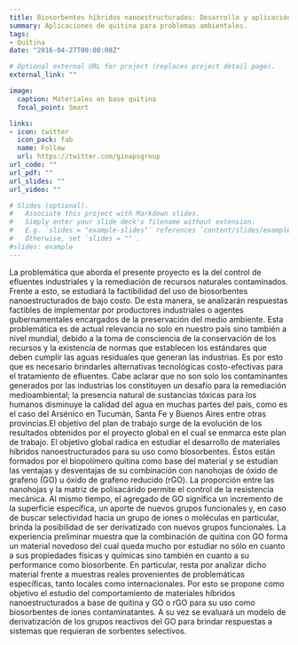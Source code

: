 ```yaml
---
title: Biosorbentes híbridos nanoestructurados: Desarrollo y aplicación en muestras reales
summary: Aplicaciones de quitina para problemas ambientales.
tags:
- Quitina
date: "2016-04-27T00:00:00Z"

# Optional external URL for project (replaces project detail page).
external_link: ""

image:
  caption: Materiales en base quitina
  focal_point: Smart

links:
- icon: twitter
  icon_pack: fab
  name: Follow
  url: https://twitter.com/ginapsgroup
url_code: ""
url_pdf: ""
url_slides: ""
url_video: ""

# Slides (optional).
#   Associate this project with Markdown slides.
#   Simply enter your slide deck's filename without extension.
#   E.g. `slides = "example-slides"` references `content/slides/example-slides.md`.
#   Otherwise, set `slides = ""`.
#slides: example
---
```



La problemática que aborda el presente proyecto es la del control de
efluentes industriales y la remediación de recursos naturales
contaminados. Frente a esto, se estudiará la factibilidad del uso de
biosorbentes nanoestructurados de bajo costo. De esta manera, se
analizarán respuestas factibles de implementar por productores
industriales o agentes gubernamentales encargados de la preservación
del medio ambiente. Esta problemática es de actual relevancia no solo
en nuestro país sino también a nivel mundial, debido a la toma de
consciencia de la conservación de los recursos y la existencia de
normas que establecen los estándares que deben cumplir las aguas
residuales que generan las industrias. Es por esto que es necesario
brindarles alternativas tecnológicas costo-efectivas para el
tratamiento de efluentes. Cabe aclarar que no son solo los
contaminantes generados por las industrias los constituyen un desafío
para la remediación medioambiental; la presencia natural de sustancias
tóxicas para los humanos disminuye la calidad del agua en muchas partes
del país, como es el caso del Arsénico en Tucumán, Santa Fe y Buenos
Aires entre otras provincias.El objetivo del plan de trabajo surge de
la evolución de los resultados obtenidos por el proyecto global en el
cual se enmarca este plan de trabajo. El objetivo global radica en
estudiar el desarrollo de materiales híbridos nanoestructurados para su
uso como biosorbentes. Éstos están formados por el biopolímero quitina
como base del material y se estudian las ventajas y desventajas de su
combinación con nanohojas de óxido de grafeno (GO) u óxido de grafeno
reducido (rGO). La proporción entre las nanohojas y la matriz de
polisacárido permite el control de la resistencia mecánica. Al mismo
tiempo, el agregado de GO significa un incremento de la superficie
específica, un aporte de nuevos grupos funcionales y, en caso de buscar
selectividad hacia un grupo de iones o moléculas en particular, brinda
la posibilidad de ser derivatizado con nuevos grupos funcionales. La
experiencia preliminar muestra que la combinación de quitina con GO
forma un material novedoso del cual queda mucho por estudiar no sólo en
cuanto a sus propiedades físicas y químicas sino también en cuanto a su
performance como biosorbente. En particular, resta por analizar dicho
material frente a muestras reales provenientes de problemáticas
específicas, tanto locales como internacionales. Por esto se propone
como objetivo el estudio del comportamiento de materiales híbridos
nanoestructurados a base de quitina y GO o rGO para su uso como
biosorbentes de iones contaminatantes. A su vez se evaluará un modelo
de derivatización de los grupos reactivos del GO para brindar
respuestas a sistemas que requieran de sorbentes selectivos.

